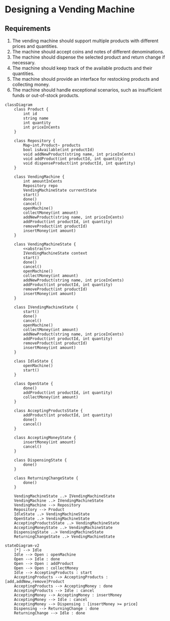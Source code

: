 # Designing a Vending Machine

## Requirements
1. The vending machine should support multiple products with different prices and quantities.
1. The machine should accept coins and notes of different denominations.
1. The machine should dispense the selected product and return change if necessary.
1. The machine should keep track of the available products and their quantities.
1. The machine should provide an interface for restocking products and collecting money.
1. The machine should handle exceptional scenarios, such as insufficient funds or out-of-stock products.

```mermaid
classDiagram
    class Product {
        int id
        string name
        int quantity
        int priceInCents
    }

    class Repository {
        Map~int,Product~ products
        bool isAvailable(int productId)
        void addNewProduct(string name, int priceInCents)
        void addProduct(int productId, int quantity)
        void dispenseProduct(int productId, int quantity)
    }

    class VendingMachine {
        int amountInCents
        Repository repo
        VendingMachineState currentState
        start()
        done()
        cancel()
        openMachine()
        collectMoney(int amount)
        addNewProduct(string name, int priceInCents)
        addProduct(int productId, int quantity)
        removeProduct(int productId)
        insertMoney(int amount)
    }

    class VendingMachineState {
        <<abstract>>
        IVendingMachineState context
        start()
        done()
        cancel()
        openMachine()
        collectMoney(int amount)
        addNewProduct(string name, int priceInCents)
        addProduct(int productId, int quantity)
        removeProduct(int productId)
        insertMoney(int amount)
    }

    class IVendingMachineState {
        start()
        done()
        cancel()
        openMachine()
        collectMoney(int amount)
        addNewProduct(string name, int priceInCents)
        addProduct(int productId, int quantity)
        removeProduct(int productId)
        insertMoney(int amount)
    }

    class IdleState {
        openMachine()
        start()
    }

    class OpenState {
        done()
        addProduct(int productId, int quantity)
        collectMoney(int amount)
    }

    class AcceptingProductsState {
        addProduct(int productId, int quantity)
        done()
        cancel()
    }

    class AcceptingMoneyState {
        insertMoney(int amount)
        cancel()
    }

    class DispensingState {
        done()
    }

    class ReturningChangeState {
        done()
    }

    VendingMachineState ..> IVendingMachineState
    VendingMachine ..> IVendingMachineState
    VendingMachine --> Repository
    Repository --> Product
    IdleState ..> VendingMachineState
    OpenState ..> VendingMachineState
    AcceptingProductsState ..> VendingMachineState
    AcceptingMoneyState ..> VendingMachineState
    DispensingState ..> VendingMachineState
    ReturningChangeState ..> VendingMachineState
```

```mermaid
stateDiagram-v2
    [*] --> Idle
    Idle --> Open : openMachine
    Open --> Idle : done
    Open --> Open : addProduct
    Open --> Open : collectMoney
    Idle --> AcceptingProducts : start
    AcceptingProducts --> AcceptingProducts : [add,addNew,remove]Product
    AcceptingProducts --> AcceptingMoney : done
    AcceptingProducts --> Idle : cancel
    AcceptingMoney --> AcceptingMoney : insertMoney
    AcceptingMoney --> Idle : cancel
    AcceptingMoney --> Dispensing : [insertMoney >= price]
    Dispensing --> ReturningChange : done
    ReturningChange --> Idle : done
```
